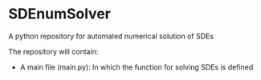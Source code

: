 # SDEnumSolver
A python repository for automated numerical solution of SDEs

The repository will contain: 
- A main file (main.py): In which the function for solving SDEs is defined
